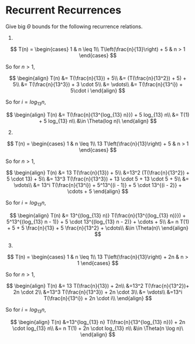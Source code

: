 # Recurrent Recurrences

Give big $\Theta$ bounds for the following recurrence relations.

1.
$$ T(n) =
    \begin{cases}
        1 & n \leq 1\\
        T\left(\frac{n}{13}\right) + 5 & n > 1
    \end{cases}
$$

So for $n > 1$,

$$
\begin{align}
T(n) &= T(\frac{n}{13}) + 5\\
&= (T(\frac{n}{13^2}) + 5) + 5\\
&= T(\frac{n}{13^3}) + 3 \cdot 5\\
&= \vdots\\
&= T(\frac{n}{13^i}) + 5\cdot i
\end{align} 
$$

So for $i = log_{13} n$,

$$
\begin{align}
T(n) &= T(\frac{n}{13^{log_{13} n}}) + 5 log_{13} n\\
&= T(1) + 5 log_{13} n\\
&\in \Theta(log n)\
\end{align}
$$

2.
$$ T(n) =
    \begin{cases}
        1 & n \leq 1\\
        13 T\left(\frac{n}{13}\right) + 5 & n > 1
    \end{cases}
$$

So for $n > 1$,

$$
\begin{align}
T(n) &= 13 T(\frac{n}{13}) + 5\\
&=13^2 (T(\frac{n}{13^2}) + 5 \cdot 13) + 5\\
&= 13^3 T(\frac{n}{13^3}) + 13 \cdot 5 + 13 \cdot 5 + 5\\
&= \vdots\\
&= 13^i T(\frac{n}{13^i}) + 5^13^{(i - 1)} + 5  \cdot  13^{(i - 2)} + \cdots + 5
\end{align} 
$$

So for $i = log_{13} n$,

$$
\begin{align}
T(n) &= 13^{(log_{13} n)} T(\frac{n}{13^{(log_{13} n)}}) + 5^13^{(log_{13} n - 1)} + 5  \cdot  13^{(log_{13} n - 2)} + \cdots + 5\\
&= n T(1) + 5 + 5 \frac{n}{13} + 5 \frac{n}{13^2} + \cdots\\
&\in \Theta(n)\
\end{align}
$$

3.
$$ T(n) =
    \begin{cases}
        1 & n \leq 1\\
        13 T\left(\frac{n}{13}\right) + 2n & n > 1
    \end{cases}
$$

So for $n > 1$,

$$
\begin{align}
T(n) &= 13 T(\frac{n}{13}) + 2n\\
&=13^2 T(\frac{n}{13^2})+ 2n \cdot 2\\
&=13^3 T(\frac{n}{13^3}) + 2n \cdot 3\\
&= \vdots\\
&=13^i T(\frac{n}{13^i}) + 2n \cdot i\\
\end{align} 
$$

So for $i = log_{13} n$,

$$
\begin{align}
T(n) &=13^{log_{13} n} T(\frac{n}{13^{log_{13} n}}) + 2n \cdot log_{13} n\\
&= n T(1) + 2n \cdot log_{13} n\\
&\in \Theta(n \log n)\
\end{align}
$$
